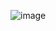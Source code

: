![image](https://user-images.githubusercontent.com/42054819/195982566-d2063389-148a-47dd-9913-0b49e83ddd0e.png)
